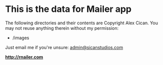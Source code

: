 <h1>This is the data for Mailer app</h1>

<p>The following directories and their contents are Copyright Alex Cican. You may not reuse anything therein without my permission:</p>

<ul>
<li>/images</li>
</ul>

<p>Just email me if you're unsure: <a href="mailto:admin@sicanstudios.com">admin@sicanstudios.com</a></p>
<p><strong><a href="http://rnailer.com">http://rnailer.com</a></p></strong>